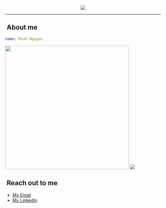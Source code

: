 <p align="center">
  <img src="https://capsule-render.vercel.app/api?text=Hello%20There&animation=fadeIn&type=cylinder&color=auto&height=100&fontSize=50&fontAlignY=65&theme=gruvbox"/>
</p>

---

<h2>&nbsp;About me</h2>

```yaml
name: Minh Nguyen
```

<a><img src="https://github-readme-stats.vercel.app/api?username=MinhNguyen025&show_icons=true&include_all_commits=true&theme=rose_pine" width="400"></a>
<a><img src="https://github-readme-stats.vercel.app/api/top-langs/?username=MinhNguyen025&layout=compact&theme=rose_pine&hide=HTML,CSS"></a> 


<h2>&nbsp;Reach out to me</h2>
<ul>
  <li><a href="mailto:nguyenduyminh0205@gmail.com">My Email</a></li>
  <li><a href="https://linkedin.com/in/duvminh025">My LinkedIn</a></li>
</ul>
